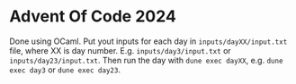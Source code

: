 # Advent Of Code 2024

Done using OCaml.
Put yout inputs for each day in `inputs/dayXX/input.txt` file, where XX is day number.
E.g. `inputs/day3/input.txt` or `inputs/day23/input.txt`.
Then run the day with `dune exec dayXX`, e.g. `dune exec day3` or `dune exec day23`.

